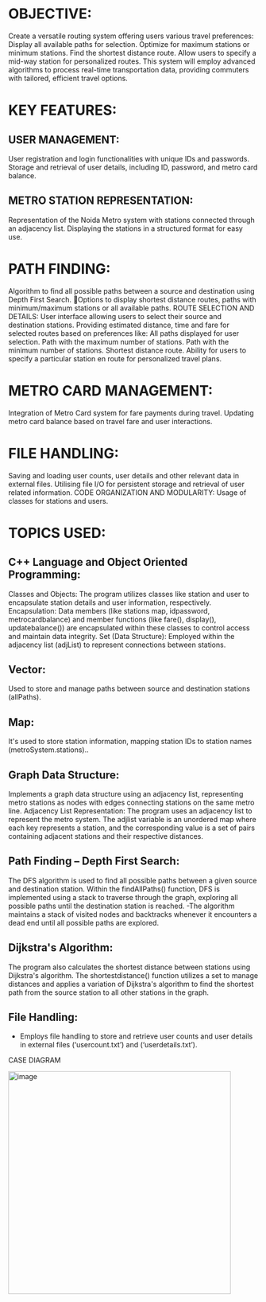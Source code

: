 # OBJECTIVE:
Create a versatile routing system offering users various travel preferences:
Display all available paths for selection.
Optimize for maximum stations or minimum stations.
Find the shortest distance route.
Allow users to specify a mid-way station for personalized routes.
This system will employ advanced algorithms to process real-time transportation data, providing commuters with tailored, efficient travel options.

# KEY FEATURES:
## USER MANAGEMENT:
User registration and login functionalities with unique IDs and passwords.
Storage and retrieval of user details, including ID, password, and metro card balance.
## METRO STATION REPRESENTATION:
Representation of the Noida Metro system with stations connected through an adjacency list.
Displaying the stations in a structured format for easy use.


# PATH FINDING:
Algorithm to find all possible paths between a source and destination using Depth First Search.
Options to display shortest distance routes, paths with minimum/maximum stations or all available paths.
ROUTE SELECTION AND DETAILS:
User interface allowing users to select their source and destination stations.
Providing estimated distance, time and fare for selected routes based on preferences like:
All paths displayed for user selection.
Path with the maximum number of stations.
Path with the minimum number of stations.
Shortest distance route.
Ability for users to specify a particular station en route for personalized travel plans.

# METRO CARD MANAGEMENT:
Integration of Metro Card system for fare payments during travel.
Updating metro card balance based on travel fare and user interactions.
# FILE HANDLING:
Saving and loading user counts, user details and other relevant data in external files.
Utilising file I/O for persistent storage and retrieval of user related information.
CODE ORGANIZATION AND MODULARITY:
Usage of classes for stations and users.

# TOPICS USED:
##  C++ Language and Object Oriented Programming:
Classes and Objects: The program utilizes classes like station and user to encapsulate station details and user information, respectively.
Encapsulation: Data members (like stations map, idpassword, metrocardbalance) and member functions (like fare(), display(),
updatebalance()) are encapsulated within these classes to control access and maintain data integrity.
 Set (Data Structure):
Employed within the adjacency list (adjList) to represent connections between stations.
 ## Vector:
Used to store and manage paths between source and destination stations (allPaths).
 ## Map:
It's used to store station information, mapping station IDs to station names (metroSystem.stations)..


 ## Graph Data Structure:
Implements a graph data structure using an adjacency list, representing metro stations as nodes with edges connecting stations on the same metro line.
Adjacency List Representation:
The program uses an adjacency list to represent the metro system. The adjlist variable is an unordered map where each key represents a station, and the corresponding value is a set of pairs containing adjacent stations and their respective distances.
## Path Finding – Depth First Search:
The DFS algorithm is used to find all possible paths between a given source and destination station.
Within the findAllPaths() function, DFS is implemented using a stack to traverse through the graph, exploring all possible paths until the destination station is reached.
-The algorithm maintains a stack of visited nodes and backtracks
whenever it encounters a dead end until all possible paths are explored.

 ## Dijkstra's Algorithm:
The program also calculates the shortest distance between stations using Dijkstra's algorithm.
The shortestdistance() function utilizes a set to manage distances and applies a variation of Dijkstra's algorithm to find the shortest path from the source station to all other stations in the graph.


 ## File Handling:
- Employs file handling to store and retrieve user counts and user details in external files (‘usercount.txt’) and (‘userdetails.txt’).

CASE DIAGRAM

<img width="448" alt="image" src="https://github.com/user-attachments/assets/a909adf5-cdd8-403c-9caa-8794695acac5">




